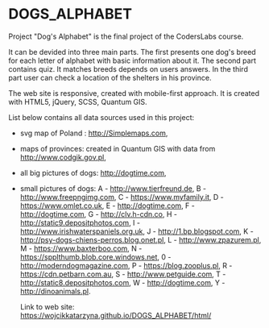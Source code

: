 # DOGS_ALPHABET

Project "Dog's Alphabet" is the final project of the CodersLabs course.

It can be devided into three main parts. The first presents one dog's breed for each letter of alphabet with basic information about it. The second part contains quiz. It matches breeds depends on users answers. In the third part user can check a location of the shelters in his province.

The web site is responsive, created with mobile-first approach. It is created with HTML5, jQuery, SCSS, Quantum GIS.

List below contains all data sources used in this project:

- svg map of Poland : http://Simplemaps.com,
- maps of provinces: created in Quantum GIS with data from http://www.codgik.gov.pl,
- all big pictures of dogs: http://dogtime.com,
- small pictures of dogs:
  A - http://www.tierfreund.de,
  B - http://www.freepngimg.com,
  C - https://www.myfamily.it,
  D - https://www.omlet.co.uk,
  E - http://dogtime.com,
  F - http://dogtime.com,
  G - http://clv.h-cdn.co,
  H - http://static9.depositphotos.com,
  I - http://www.irishwaterspaniels.org.uk,
  J - http://1.bp.blogspot.com,
  K - http://psy-dogs-chiens-perros.blog.onet.pl,
  L - http://www.zpazurem.pl,
  M - https://www.baxterboo.com,
  N - https://spplthumb.blob.core.windows.net,
  0 - http://moderndogmagazine.com,
  P - https://blog.zooplus.pl,
  R - https://cdn.petbarn.com.au,
  S - http://www.petguide.com,
  T - http://static8.depositphotos.com,
  W - http://dogtime.com,
  Y - http://dinoanimals.pl.


  Link to web site: https://wojcikkatarzyna.github.io/DOGS_ALPHABET/html/
